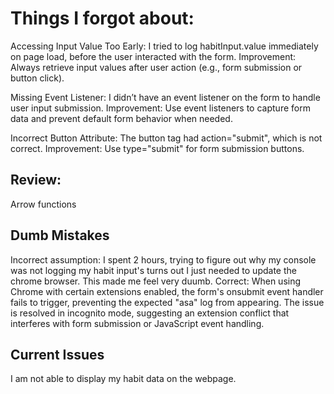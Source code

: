 # Things I forgot about:
Accessing Input Value Too Early: 
I tried to log habitInput.value immediately on page load, before the user interacted with the form. 
Improvement: Always retrieve input values after user action (e.g., form submission or button click).

Missing Event Listener: 
I didn’t have an event listener on the form to handle user input submission. 
Improvement: Use event listeners to capture form data and prevent default form behavior when needed.

Incorrect Button Attribute: 
The button tag had action="submit", which is not correct. 
Improvement: Use type="submit" for form submission buttons.

## Review: 
Arrow functions


## Dumb Mistakes 
Incorrect assumption: 
I spent 2 hours, trying to figure out why my console was not logging my habit input's turns out I just needed to update the chrome browser. This made me feel very duumb. 
Correct: 
When using Chrome with certain extensions enabled, the form's onsubmit event handler fails to trigger, preventing the expected "asa" log from appearing. The issue is resolved in incognito mode, suggesting an extension conflict that interferes with form submission or JavaScript event handling.

## Current Issues

I am not able to display my habit data on the webpage. 